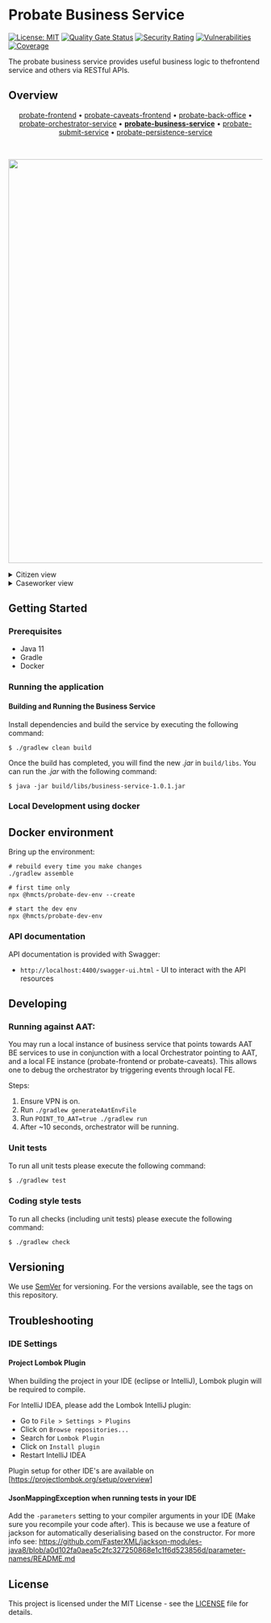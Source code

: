 # Probate Business Service

[![License: MIT](https://img.shields.io/badge/License-MIT-yellow.svg)](https://opensource.org/licenses/MIT) [![Quality Gate Status](https://sonarcloud.io/api/project_badges/measure?project=uk.gov.hmcts.probate%3Abusiness-service&metric=alert_status)](https://sonarcloud.io/summary/new_code?id=uk.gov.hmcts.probate%3Abusiness-service) [![Security Rating](https://sonarcloud.io/api/project_badges/measure?project=uk.gov.hmcts.probate%3Abusiness-service&metric=security_rating)](https://sonarcloud.io/summary/new_code?id=uk.gov.hmcts.probate%3Abusiness-service) [![Vulnerabilities](https://sonarcloud.io/api/project_badges/measure?project=uk.gov.hmcts.probate%3Abusiness-service&metric=vulnerabilities)](https://sonarcloud.io/summary/new_code?id=uk.gov.hmcts.probate%3Abusiness-service) [![Coverage](https://sonarcloud.io/api/project_badges/measure?project=uk.gov.hmcts.probate%3Abusiness-service&metric=coverage)](https://sonarcloud.io/summary/new_code?id=uk.gov.hmcts.probate%3Abusiness-service)

The probate business service provides useful business logic to thefrontend service and others via RESTful APIs.

## Overview

<p align="center">
<a href="https://github.com/hmcts/probate-frontend">probate-frontend</a> • <a href="https://github.com/hmcts/probate-caveats-frontend">probate-caveats-frontend</a> • <a href="https://github.com/hmcts/probate-back-office">probate-back-office</a> • <a href="https://github.com/hmcts/probate-orchestrator-service">probate-orchestrator-service</a> • <b><a href="https://github.com/hmcts/probate-business-service">probate-business-service</a></b> • <a href="https://github.com/hmcts/probate-submit-service">probate-submit-service</a> • <a href="https://github.com/hmcts/probate-persistence-service">probate-persistence-service</a>
</p>

<br>

<p align="center">
  <img src="https://raw.githubusercontent.com/hmcts/reform-api-docs/master/docs/c4/probate/images/structurizr-probate-overview.png" width="800"/>
</p>

<details>
<summary>Citizen view</summary>
<img src="https://raw.githubusercontent.com/hmcts/reform-api-docs/master/docs/c4/probate/images/structurizr-probate-citizen.png" width="700">
</details>
<details>
<summary>Caseworker view</summary>
<img src="https://raw.githubusercontent.com/hmcts/reform-api-docs/master/docs/c4/probate/images/structurizr-probate-caseworker.png" width="700">
</details>

## Getting Started
### Prerequisites
- Java 11
- Gradle
- Docker

### Running the application
#### Building and Running the Business Service
Install dependencies and build the service by executing the following command:
```
$ ./gradlew clean build
```

Once the build has completed, you will find the new *.jar* in `build/libs`. You can run the *.jar* with the following command:
```
$ java -jar build/libs/business-service-1.0.1.jar
```

### Local Development using docker

## Docker environment

Bring up the environment:

```
# rebuild every time you make changes
./gradlew assemble

# first time only
npx @hmcts/probate-dev-env --create

# start the dev env
npx @hmcts/probate-dev-env
```

### API documentation

API documentation is provided with Swagger:
 - `http://localhost:4400/swagger-ui.html` - UI to interact with the API resources

## Developing

### Running against AAT:

You may run a local instance of business service that points towards AAT BE services to use in conjunction with a local Orchestrator pointing to AAT, and a local FE 
instance (probate-frontend or probate-caveats). This allows one to debug the orchestrator by triggering events through local FE.

Steps:
1. Ensure VPN is on.
2. Run `./gradlew generateAatEnvFile`
3. Run `POINT_TO_AAT=true ./gradlew run`
4. After ~10 seconds, orchestrator will be running.

### Unit tests

To run all unit tests please execute the following command:

```bash
$ ./gradlew test
```

### Coding style tests

To run all checks (including unit tests) please execute the following command:

```bash
$ ./gradlew check
```

## Versioning

We use [SemVer](http://semver.org/) for versioning.
For the versions available, see the tags on this repository.

## Troubleshooting

### IDE Settings

#### Project Lombok Plugin
When building the project in your IDE (eclipse or IntelliJ), Lombok plugin will be required to compile.

For IntelliJ IDEA, please add the Lombok IntelliJ plugin:
* Go to `File > Settings > Plugins`
* Click on `Browse repositories...`
* Search for `Lombok Plugin`
* Click on `Install plugin`
* Restart IntelliJ IDEA

Plugin setup for other IDE's are available on [https://projectlombok.org/setup/overview]

#### JsonMappingException when running tests in your IDE
Add the `-parameters` setting to your compiler arguments in your IDE (Make sure you recompile your code after).
This is because we use a feature of jackson for automatically deserialising based on the constructor.
For more info see: https://github.com/FasterXML/jackson-modules-java8/blob/a0d102fa0aea5c2fc327250868e1c1f6d523856d/parameter-names/README.md

## License

This project is licensed under the MIT License - see the [LICENSE](LICENSE.md) file for details.

